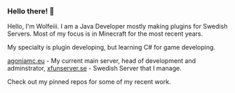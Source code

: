 ### Hello there! 👋

Hello, I'm Wolfeiii. I am a Java Developer mostly making plugins for Swedish Servers. Most of my focus is in Minecraft for the most recent years.

My specialty is plugin developing, but learning C# for game developing.

[agoniamc.eu](https://agoniamc.eu) - My current main server, head of development and adminstrator,
[xfunserver.se](https://xfunserver.se) - Swedish Server that I manage.

Check out my pinned repos for some of my recent work.

<!--
**Wolfeii/Wolfeii** is a ✨ _special_ ✨ repository because its `README.md` (this file) appears on your GitHub profile.

Here are some ideas to get you started:

- 🔭 I’m currently working on ...
- 🌱 I’m currently learning ...
- 👯 I’m looking to collaborate on ...
- 🤔 I’m looking for help with ...
- 💬 Ask me about ...
- 📫 How to reach me: ...
- 😄 Pronouns: ...
- ⚡ Fun fact: ...
-->
